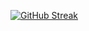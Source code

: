 [![GitHub Streak](https://streak-stats.demolab.com/?user=aihj&theme=default)](https://git.io/streak-stats)
